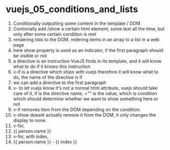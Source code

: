 # vuejs_05_conditions_and_lists

1. Conditionally outputting some content in the template / DOM
2. Contionally add /show a certain html element, some text all the time, but only after some certain condition is met
3. rendering lists to the DOM, redering items in an array to a list in a web page
4. here show property is used as an indicator, if the first paragraph should be visible or not
5. a directive is an instruction VueJS finds in its template, and it will know what to do if it knows this instruction
6. v-if is a directive which ships with vuejs therefore it will know what to do, the name of the directive is if
7. we can add a directive to the first paragraph
8. v- to let vuejs know it's not a normal html attribute, vuejs should take care of it, if is the directive name, ="" is the value, which is condition which should determine whether we want to show something here or not
9. v-if removes item from the DOM depending on the condition.
10. v-show doesnt actually remove it from the DOM, it only changes the display to none.
11. v-for, <li v-for="person in persons">{{ person.name }}</li>
12. v-for, with index, <li v-for="(person, index) in persons">{{ person.name }} - {{ index }}</li>

